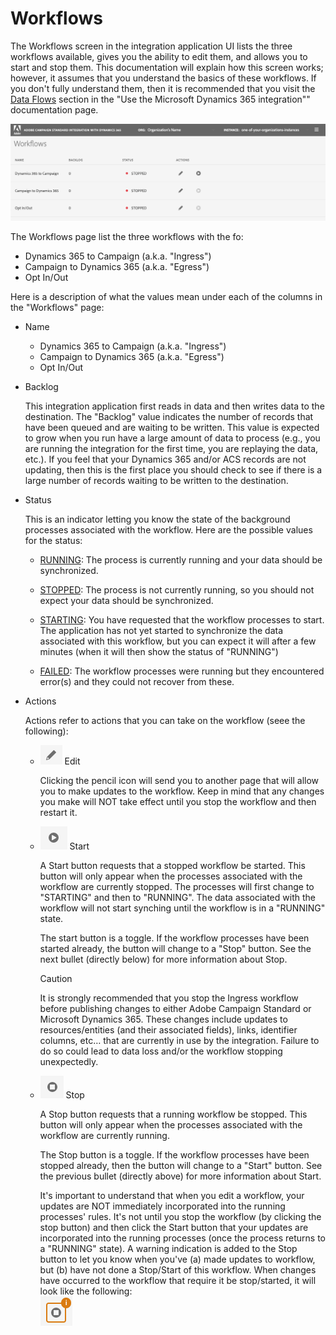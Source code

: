 # Workflows

The Workflows screen in the integration application UI lists the three workflows available, gives you the ability to edit them, and allows you to start and stop them.   This documentation will explain how this screen works; however, it assumes that you understand the basics of these workflows.   If you don't fully understand them, then it is recommended that you  visit the [Data Flows](using-the-campaign-standard-and-microsoft-dynamics-365-integration.md#data-flows) section in the "Use the Microsoft Dynamics 365 integration"" documentation page.

![](assets/d365-to-acs-ui-page-workflows.png)

The Workflows page list the three workflows with the fo:
* Dynamics 365 to Campaign (a.k.a. "Ingress")
* Campaign to Dynamics 365 (a.k.a. "Egress")
* Opt In/Out

Here is a description of what the values mean under each of the columns in the "Workflows" page:

* Name
  
  - Dynamics 365 to Campaign (a.k.a. "Ingress")
  - Campaign to Dynamics 365 (a.k.a. "Egress")
  - Opt In/Out

* Backlog

  This integration application first reads in data and then writes data to the destination.  The "Backlog" value indicates the number of records that have been queued and are waiting to be written.   This value is expected to grow when you run have a large amount of data to process (e.g., you are running the integration for the first time, you are replaying the data, etc.).   If you feel that your Dynamics 365 and/or ACS records are not updating, then this is the first place you should check to see if there is a large number of records waiting to be written to the destination.    

* Status

  This is an indicator letting you know the state of the background processes associated with the workflow.  Here are the possible values for the status:
  - <u>RUNNING</u>:
    The process is currently running and your data should be synchronized.
    
  - <u>STOPPED</u>:
    The process is not currently running, so you should not expect your data should be synchronized.
     
  - <u>STARTING</u>:
    You have requested that the workflow processes to start.    The application has not yet started to synchronize the data associated with this workflow, but you can expect it will after a few minutes (when it will then show the status of "RUNNING") 
  
  - <u>FAILED</u>:
    The workflow processes were running but they encountered error(s) and they could not recover from these. 

* Actions
  
  Actions refer to actions that you can take on the workflow (seee the following): 
  
  - ![](assets/d365-to-acs-icon-edit.png) Edit  
  
    Clicking the pencil icon will send you to another page that will allow you to make updates to the workflow.   Keep in mind that any changes you make will NOT take effect until you stop the workflow and then restart it.
  
  - ![](assets/d365-to-acs-icon-start.png) Start 
    
    A Start button requests that a stopped workflow be started.   This button will only appear when the processes associated with the workflow are currently stopped.   The processes will first change to "STARTING" and then to "RUNNING".   The data associated with the workflow will not start synching until the workflow is in a "RUNNING" state.  
    
    The start button is a toggle.   If the workflow processes have been started already,  the button will change to a "Stop" button.  See the next bullet (directly below) for more information about Stop.
    
    >[!CAUTION]
    >                                                                                                                                                                                                                                                                                                                                                                                                                                                                                                                                                                                                                                                                                                                       
    > It is strongly recommended that you stop the Ingress workflow before publishing changes to either Adobe Campaign Standard or Microsoft Dynamics 365.   These changes include updates to resources/entities (and their associated fields), links, identifier columns, etc… that are currently in use by the integration.   Failure to do so could lead to data loss and/or the workflow stopping unexpectedly.                                                                                                                                                                                                                                                                                                                                                                                                                                                                                                                                                                                                                                                                                                                     
    
  - ![](assets/d365-to-acs-icon-stop.png) Stop
  
    A Stop button requests that a running workflow be stopped.   This button will only appear when the processes associated with the workflow are currently running.
    
    The Stop button is a toggle.   If the workflow processes have been stopped already, then the button will change to a "Start" button.  See the previous bullet (directly above) for more information about Start.
    
    It's important to understand that when you edit a workflow, your updates are NOT immediately incorporated into the running processes' rules.   It's not until you stop the workflow (by clicking the stop button) and then click the Start button that your updates are incorporated into the running processes (once the process returns to a "RUNNING" state).  A warning indication is added to the Stop button to let you know when you've (a) made updates to workflow, but (b) have not done a Stop/Start of this workflow.   When changes have occurred to the workflow that require it be stop/started, it will look like the following:          
    ![](assets/d365-to-acs-icon-stop-with-changes.png)
